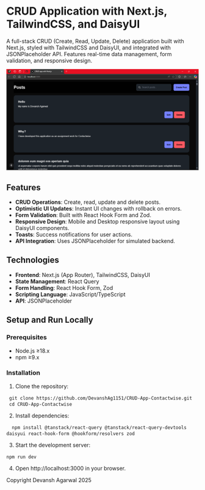 # CRUD Application with Next.js, TailwindCSS, and DaisyUI

A full-stack CRUD (Create, Read, Update, Delete) application built with Next.js, styled with TailwindCSS and DaisyUI, and integrated with JSONPlaceholder API. Features real-time data management, form validation, and responsive design.

![App Screenshot](/public/Appscreenshot.png)

## Features

- **CRUD Operations**: Create, read, update and delete posts.
- **Optimistic UI Updates**: Instant UI changes with rollback on errors.
- **Form Validation**: Built with React Hook Form and Zod.
- **Responsive Design**: Mobile and Desktop responsive layout using DaisyUI components.
- **Toasts**: Success notifications for user actions.
- **API Integration**: Uses JSONPlaceholder for simulated backend.

## Technologies

- **Frontend**: Next.js (App Router), TailwindCSS, DaisyUI
- **State Management**: React Query
- **Form Handling**: React Hook Form, Zod
- **Scripting Language**: JavaScript/TypeScript
- **API**: JSONPlaceholder

## Setup and Run Locally

### Prerequisites

- Node.js ≥18.x
- npm ≥9.x

### Installation

1. Clone the repository:

```
 git clone https://github.com/DevanshAg1151/CRUD-App-Contactwise.git
 cd CRUD-App-Contactwise
```

2. Install dependencies:

```
  npm install @tanstack/react-query @tanstack/react-query-devtools daisyui react-hook-form @hookform/resolvers zod
```

3. Start the development server:

```
npm run dev
```

4. Open http://localhost:3000 in your browser.

Copyright
Devansh Agarwal
2025
